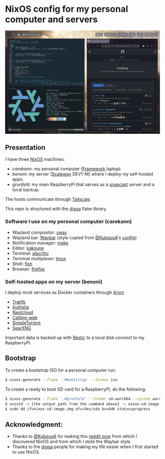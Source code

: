 # NixOS config for my personal computer and servers

![neofetch](./assets/neofetch_2022_10_15.png)

## Presentation

I have three [NixOS](https://nixos.org) machines:
- _carokann_: my personal computer ([Framework](https://frame.work) laptop).
- _benoni_: my server ([Scaleway](https://scaleway.com) DEV1-M) where I deploy my self-hosted apps.
- _grunfeld_: my main RaspberryPi that serves as a [snapcast](https://github.com/badaix/snapcast) server and a local backup.

The hosts communicate through [Tailscale](https://tailscale.com).

This repo is structured with the [digga](https://digga.divnix.com) flake library.

### Software I use on my personal computer (carokann)

- Wayland compositor: [sway](https://swaywm.org)
- Wayland bar: [Waybar](https://github.com/Alexays/Waybar) (style copied from [@KubquoA](https://github.com/KubqoA)'s [config](https://github.com/KubqoA/dotfiles))
- Notification manager: [mako](https://wayland.emersion.fr/mako)
- Editor: [kakoune](https://github.com/mawww/kakoune)
- Terminal: [alacritty](https://github.com/alacritty/alacritty)
- Terminal multiplexer: [tmux](https://github.com/tmux/tmux)
- Shell: [fish](https://fishshell.com)
- Browser: [firefox](https://www.mozilla.org/en-US/firefox)

### Self-hosted apps on my server (benoni)

I deploy most services as Docker containers through [Arion](https://github.com/hercules-ci/arion)

- [Træfik](https://traefik.io/traefik)
- [Authelia](https://www.authelia.com)
- [Nextcloud](https://nextcloud.com)
- [Calibre-web](https://github.com/janeczku/calibre-web)
- [SimpleTorrent](https://github.com/boypt/simple-torrent)
- [SearXNG](https://docs.searxng.org)

Important data is backed up with [Restic](https://restic.net) to a local disk connect to my RaspberryPi.


## Bootstrap
To create a bootstrap ISO for a personal computer run:
```bash
$ nixos-generate --flake '.#bootstrap' --format iso
```

To create a ready to boot SD card for a RaspberryPi, do the following:
```bash
$ nixos-generate --flake '.#grunfeld' --format sd-aarch64 --system aarch64-linux
$ unzstd -d {the output path from the command above} -o nixos-sd-image.img
$ sudo dd if=nixos-sd-image.img of=/dev/sda bs=64K status=progress
```

## Acknowledgment:
* Thanks to [@KubquoA](https://github.com/KubqoA) for making this [reddit post](https://www.reddit.com/r/unixporn/comments/lepmss/sway_simple_sway_on_nixos) from which I discovered NixOS and from which I stole the Waybar style.
* Thanks to the [digga](https://digga.divnix.com) people for making my life easier when I first started to use NixOS.
